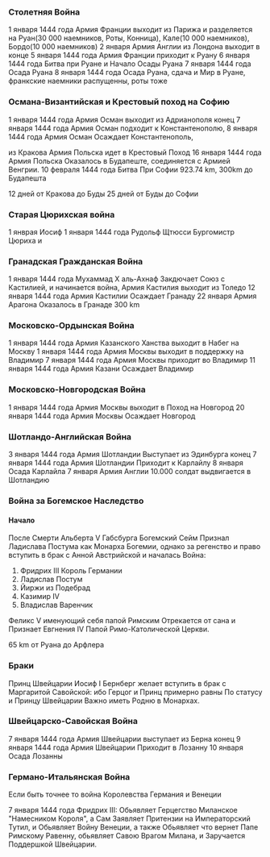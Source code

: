 ### Столетняя Война

1 января 1444 года Армия Франции выходит из Парижа и разделяется на Руан(30 000 наемников, Роты, Конница), Кале(10 000 наемников), Бордо(10 000 наемников)
2 января Армия Англии из Лондона выходит
в конце 5 января 1444 года Армия Франции приходит к Руану
6 января 1444 года Битва при Руане и Начало Осады Руана
7 января 1444 года Осада Руана
8 января 1444 года Осада Руана, сдача и Мир в Руане, франкские наемники распущенны, роты тоже

### Османа-Византийская и Крестовый поход на Софию

1 января 1444 года Армия Осман выходит из Адрианополя
конец 7 января 1444 года Армия Осман подходит к Константенополю,
8 января 1444 года Армия Осман Осаждает Константенополь,

из Кракова Армия Польска идет в Крестовый Поход
16 января 1444 года Армия Польска Оказалось в Будапеште, соединяется с Армией Венгрии.
10 февраля 1444 года Битва При Софии
923.74 km, 300km до Будапешта

12 дней от Кракова до Буды
25 дней от Буды до Софии

### Старая Цюрихская война

1 янврая Иосиф
1 января 1444 года Рудольф Щтюсси Бургомистр Цюриха и

### Гранадская Гражданская Война

1 января 1444 года Мухаммад X аль-Ахнаф Закдючает Союз с Кастилией, и начинается война, Армия Кастилия выходит из Толедо
12 января 1444 года Армия Кастилии Осаждает Гранаду
22 января Армия Арагона Оказалось в Гранаде
300 km

### Московско-Ордынская Война

1 января 1444 года Армия Казанского Ханства выходит в Набег на Москву
1 января 1444 года Армия Москвы выходит в поддержку на Владимир
7 января 1444 года Армия Москвы приходит во Владимир
11 января 1444 года Армия Казани Осаждает Владимир

### Московско-Новгородская Война

1 января 1444 года Армия Москвы выходит в Поход на Новгород
20 января 1444 года Армия Москвы Осаждает Новгород

### Шотландо-Английская Война

3 января 1444 года Армия Шотландии Выступает из Эдинбурга
конец 7 января 1444 года Армия Шотландии Приходит к Карлайлу
8 января Осада Карлайла
7 января Армия Англии 10.000 солдат выдвигается в Шотландию

### Война за Богемское Наследство

#### Начало

После Смерти Альберта V Габсбурга Богемский Сейм Признал Ладислава Постума как Монарха Богемии,
однако за регенство и право вступить в брак с Анной Австрийской и началась Война:

1. Фридрих III Король Германии
2. Ладислав Постум
3. Йиржи из Подебрад
4. Казимир IV
5. Владислав Варенчик

Феликс V именующий себя папой Римским Отрекается от сана и Признает Евгнения IV Папой Римо-Католической Церкви.

65 km от Руана до Арфлера

### Браки

Принц Швейцарии Иосиф I Бернберг желает вступить в брак с Маргаритой Савойской:
ибо Герцог и Принц примерно равны По статусу и Принцу Швейцарии Важно иметь Родню в Монархах.

### Швейцарско-Савойская Война

7 января 1444 года Армия Швейцарии выступает из Берна
конец 9 января 1444 года Армия Швейцарии Приходит в Лозанну
10 января Осада Лозанны

### Германо-Итальянская Война

Если быть точнее то война Королевства Германия и Венеции

7 января 1444 года Фридрих III:
Обьявляет Герцегство Миланское "Намесником Короля",
а Сам Заявляет Притензии на Императорский Тутил,
и Обьявляет Войну Венеции,
а также Обьявляет что вернет Папе Римскому Равенну,
обьявляет Савою Врагом Милана, и Заручается Поддершкой Швейцарии.
